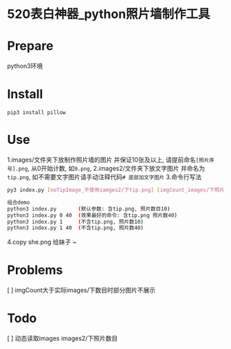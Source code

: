 # 520表白神器_python照片墙制作工具

# Prepare
python3环境

# Install
```shell
pip3 install pillow
```
# Use
1.images/文件夹下放制作照片墙的图片 并保证10张及以上, 请提前命名`[照片序号].png`, 从0开始计数, 如`9.png`, 
2.images2/文件夹下放文字图片 并命名为`tip.png`, 如不需要文字图片请手动注释代码`# 底部加文字图片`
3.命令行写法
```sh
py3 index.py [noTipImage_不使用iamges2/下tip.png] [imgCount_images/下照片数目]
```
```sh
组合demo
python3 index.py       (默认参数: 含tip.png, 照片数目10)
python3 index.py 0 40  (效果最好的命令: 含tip.png 照片数40)
python3 index.py 1     (不含tip.png, 照片数10)
python3 index.py 1 40  (不含tip.png, 照片数40)

```
4.copy she.png 给妹子 ~


# Problems
[ ] imgCount大于实际images/下数目时部分图片不展示

# Todo
[ ] 动态读取images images2/下照片数目
